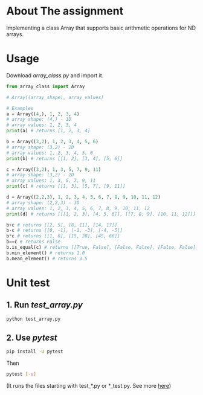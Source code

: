 # About The assignment

Implementing a class Array that supports basic arithmetic operations for ND arrays.



# Usage
Download *array_class.py* and import it.
```python
from array_class import Array

# Array((array_shape), array_values)

# Examples
a = Array((4,), 1, 2, 3, 4) 
# array shape: (4,) - 1D
# array values: 1, 2, 3, 4
print(a) # returns [1, 2, 3, 4]

b = Array((3,2), 1, 2, 3, 4, 5, 6) 
# array shape: (3,2) - 2D
# array values: 1, 2, 3, 4, 5, 6
print(b) # returns [[1, 2], [3, 4], [5, 6]]

c = Array((3,2), 1, 3, 5, 7, 9, 11)
# array shape: (3,2) - 2D
# array values: 1, 3, 5, 7, 9, 11
print(c) # returns [[1, 3], [5, 7], [9, 11]]

d = Array((2,2,3), 1, 2, 3, 4, 5, 6, 7, 8, 9, 10, 11, 12) 
# array shape: (2,2,3) - 3D
# array values: 1, 2, 3, 4, 5, 6, 7, 8, 9, 10, 11, 12
print(d) # returns [[[1, 2, 3], [4, 5, 6]], [[7, 8, 9], [10, 11, 12]]]

b+c # returns [[2, 5], [8, 11], [14, 17]]
b-c # returns [[0, -1], [-2, -3], [-4, -5]]
b*c # returns [[1, 6], [15, 28], [45, 66]]
b==c # returns False
b.is_equal(c) # returns [[True, False], [False, False], [False, False]] # element-wise comparison
b.min_element() # returns 1.0
b.mean_element() # returns 3.5
```

# Unit test
## 1. Run *test_array.py*
```bash
python test_array.py
```
## 2. Use *pytest*
```bash
pip install -U pytest
```
Then
```bash
pytest [-v]
```
(It runs the files starting with test_*.py or *_test.py. See more [here](https://docs.pytest.org/en/7.1.x/getting-started.html))
